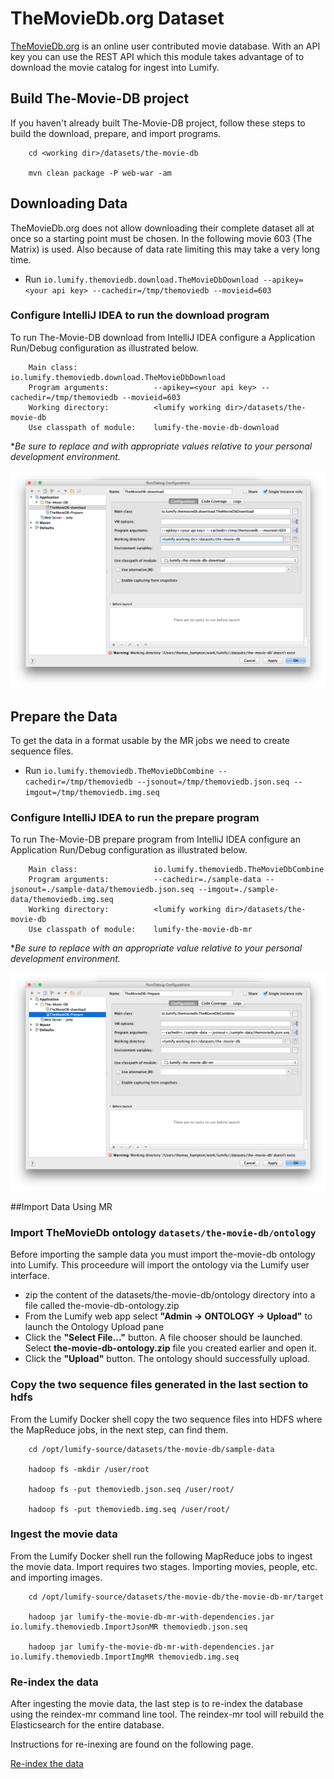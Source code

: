 # TheMovieDb.org Dataset

[TheMovieDb.org](http://www.themoviedb.org/) is an online user contributed movie database. With an API key you can use the 
REST API which this module takes advantage of to download the movie catalog for ingest into Lumify.


## Build The-Movie-DB project
If you haven't already built The-Movie-DB project, follow these steps to build the download, prepare, and import
programs.

        cd <working dir>/datasets/the-movie-db

        mvn clean package -P web-war -am


## Downloading Data

TheMovieDb.org does not allow downloading their complete dataset all at once so a starting point must be chosen. In the following
movie 603 (The Matrix) is used. Also because of data rate limiting this may take a very long time.

* Run `io.lumify.themoviedb.download.TheMovieDbDownload --apikey=<your api key> --cachedir=/tmp/themoviedb --movieid=603`

### Configure IntelliJ IDEA to run the download program
To run The-Movie-DB download from IntelliJ IDEA configure a Application Run/Debug configuration as illustrated below.

        Main class:                 io.lumify.themoviedb.download.TheMovieDbDownload
        Program arguments:          --apikey=<your api key> --cachedir=/tmp/themoviedb --movieid=603
        Working directory:          <lumify working dir>/datasets/the-movie-db
        Use classpath of module:    lumify-the-movie-db-download

**Be sure to replace <your api key> and <lumify working dir> with appropriate values relative to your personal development environment.*

![The-Movie-DB Download Configuration](../../docs/img/intellij-the-movie-db-download-run-config.png)


## Prepare the Data

To get the data in a format usable by the MR jobs we need to create sequence files.

* Run `io.lumify.themoviedb.TheMovieDbCombine --cachedir=/tmp/themoviedb --jsonout=/tmp/themoviedb.json.seq --imgout=/tmp/themoviedb.img.seq`

### Configure IntelliJ IDEA to run the prepare program
To run The-Movie-DB prepare program from IntelliJ IDEA configure an Application Run/Debug configuration as illustrated below.

        Main class:                 io.lumify.themoviedb.TheMovieDbCombine
        Program arguments:          --cachedir=./sample-data --jsonout=./sample-data/themoviedb.json.seq --imgout=./sample-data/themoviedb.img.seq
        Working directory:          <lumify working dir>/datasets/the-movie-db
        Use classpath of module:    lumify-the-movie-db-mr

**Be sure to replace <lumify working dir> with an appropriate value relative to your personal development environment.*

![The-Movie-DB Download Configuration](../../docs/img/intellij-the-movie-db-prepare-run-config.png)


##Import Data Using MR



### Import TheMovieDb ontology `datasets/the-movie-db/ontology`

Before importing the sample data you must import the-movie-db ontology into Lumify.  This proceedure will import the ontology
via the Lumify user interface.

* zip the content of the datasets/the-movie-db/ontology directory into a file called the-movie-db-ontology.zip
* From the Lumify web app select **"Admin -> ONTOLOGY -> Upload"** to launch the Ontology Upload pane
* Click the **"Select File..."** button.  A file chooser should be launched.  Select **the-movie-db-ontology.zip** file you created earlier and open it.
* Click the **"Upload"** button. The ontology should successfully upload.


### Copy the two sequence files generated in the last section to hdfs

From the Lumify Docker shell copy the two sequence files into HDFS where the MapReduce jobs, in the next step, can find them.

        cd /opt/lumify-source/datasets/the-movie-db/sample-data

        hadoop fs -mkdir /user/root

        hadoop fs -put themoviedb.json.seq /user/root/

        hadoop fs -put themoviedb.img.seq /user/root/


### Ingest the movie data

From the Lumify Docker shell run the following MapReduce jobs to ingest the movie data. Import requires two stages.
Importing movies, people, etc. and importing images.


        cd /opt/lumify-source/datasets/the-movie-db/the-movie-db-mr/target

        hadoop jar lumify-the-movie-db-mr-with-dependencies.jar io.lumify.themoviedb.ImportJsonMR themoviedb.json.seq

        hadoop jar lumify-the-movie-db-mr-with-dependencies.jar io.lumify.themoviedb.ImportImgMR themoviedb.img.seq

### Re-index the data

After ingesting the movie data, the last step is to re-index the database using the reindex-mr command line tool.  The reindex-mr tool will rebuild the Elasticsearch for the entire database.

Instructions for re-inexing are found on the following page.

[Re-index the data](../../tools/reindex-mr)